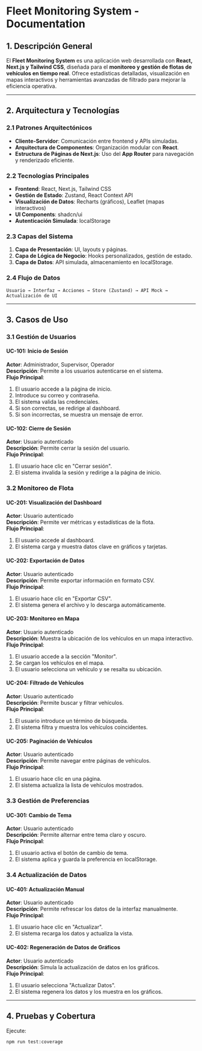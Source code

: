 
# **Fleet Monitoring System - Documentation**

## **1. Descripción General**
El **Fleet Monitoring System** es una aplicación web desarrollada con **React, Next.js y Tailwind CSS**, diseñada para el **monitoreo y gestión de flotas de vehículos en tiempo real**. Ofrece estadísticas detalladas, visualización en mapas interactivos y herramientas avanzadas de filtrado para mejorar la eficiencia operativa.

---

## **2. Arquitectura y Tecnologías**

### **2.1 Patrones Arquitectónicos**
- **Cliente-Servidor**: Comunicación entre frontend y APIs simuladas.
- **Arquitectura de Componentes**: Organización modular con **React**.
- **Estructura de Páginas de Next.js**: Uso del **App Router** para navegación y renderizado eficiente.

### **2.2 Tecnologías Principales**
- **Frontend**: React, Next.js, Tailwind CSS
- **Gestión de Estado**: Zustand, React Context API
- **Visualización de Datos**: Recharts (gráficos), Leaflet (mapas interactivos)
- **UI Components**: shadcn/ui
- **Autenticación Simulada**: localStorage

### **2.3 Capas del Sistema**
1. **Capa de Presentación**: UI, layouts y páginas.
2. **Capa de Lógica de Negocio**: Hooks personalizados, gestión de estado.
3. **Capa de Datos**: API simulada, almacenamiento en localStorage.

### **2.4 Flujo de Datos**
```
Usuario → Interfaz → Acciones → Store (Zustand) → API Mock → Actualización de UI
```

---

## **3. Casos de Uso**

### **3.1 Gestión de Usuarios**

#### **UC-101: Inicio de Sesión**
**Actor**: Administrador, Supervisor, Operador  
**Descripción**: Permite a los usuarios autenticarse en el sistema.  
**Flujo Principal**:
1. El usuario accede a la página de inicio.
2. Introduce su correo y contraseña.
3. El sistema valida las credenciales.
4. Si son correctas, se redirige al dashboard.
5. Si son incorrectas, se muestra un mensaje de error.

#### **UC-102: Cierre de Sesión**
**Actor**: Usuario autenticado  
**Descripción**: Permite cerrar la sesión del usuario.  
**Flujo Principal**:
1. El usuario hace clic en "Cerrar sesión".
2. El sistema invalida la sesión y redirige a la página de inicio.

### **3.2 Monitoreo de Flota**

#### **UC-201: Visualización del Dashboard**
**Actor**: Usuario autenticado  
**Descripción**: Permite ver métricas y estadísticas de la flota.  
**Flujo Principal**:
1. El usuario accede al dashboard.
2. El sistema carga y muestra datos clave en gráficos y tarjetas.

#### **UC-202: Exportación de Datos**
**Actor**: Usuario autenticado  
**Descripción**: Permite exportar información en formato CSV.  
**Flujo Principal**:
1. El usuario hace clic en "Exportar CSV".
2. El sistema genera el archivo y lo descarga automáticamente.

#### **UC-203: Monitoreo en Mapa**
**Actor**: Usuario autenticado  
**Descripción**: Muestra la ubicación de los vehículos en un mapa interactivo.  
**Flujo Principal**:
1. El usuario accede a la sección "Monitor".
2. Se cargan los vehículos en el mapa.
3. El usuario selecciona un vehículo y se resalta su ubicación.

#### **UC-204: Filtrado de Vehículos**
**Actor**: Usuario autenticado  
**Descripción**: Permite buscar y filtrar vehículos.  
**Flujo Principal**:
1. El usuario introduce un término de búsqueda.
2. El sistema filtra y muestra los vehículos coincidentes.

#### **UC-205: Paginación de Vehículos**
**Actor**: Usuario autenticado  
**Descripción**: Permite navegar entre páginas de vehículos.  
**Flujo Principal**:
1. El usuario hace clic en una página.
2. El sistema actualiza la lista de vehículos mostrados.

### **3.3 Gestión de Preferencias**

#### **UC-301: Cambio de Tema**
**Actor**: Usuario autenticado  
**Descripción**: Permite alternar entre tema claro y oscuro.  
**Flujo Principal**:
1. El usuario activa el botón de cambio de tema.
2. El sistema aplica y guarda la preferencia en localStorage.

### **3.4 Actualización de Datos**

#### **UC-401: Actualización Manual**
**Actor**: Usuario autenticado  
**Descripción**: Permite refrescar los datos de la interfaz manualmente.  
**Flujo Principal**:
1. El usuario hace clic en "Actualizar".
2. El sistema recarga los datos y actualiza la vista.

#### **UC-402: Regeneración de Datos de Gráficos**
**Actor**: Usuario autenticado  
**Descripción**: Simula la actualización de datos en los gráficos.  
**Flujo Principal**:
1. El usuario selecciona "Actualizar Datos".
2. El sistema regenera los datos y los muestra en los gráficos.

---

## **4. Pruebas y Cobertura**
Ejecute:
```
npm run test:coverage
```
